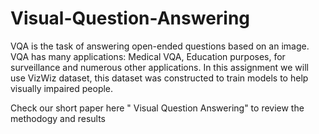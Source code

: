 # Visual-Question-Answering
VQA is the task of answering open-ended questions based on an image. VQA has many applications: Medical VQA, Education purposes, for  surveillance  and numerous  other  applications. In  this  assignment  we  will  use VizWiz  dataset,  this  dataset  was  constructed  to  train  models  to  help  visually impaired people.

Check our short paper here " Visual Question Answering" to review the methodogy and results
